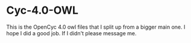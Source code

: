 # Cyc-4.0-OWL
This is the OpenCyc 4.0 owl files that I split up from a bigger main one. I hope I did a good job. If I didn't please message me.
